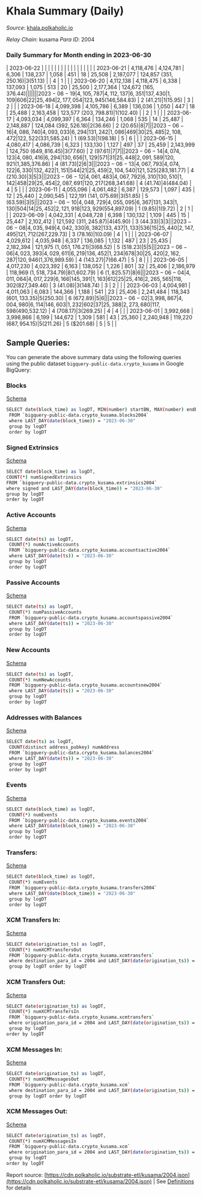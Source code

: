 # Khala Summary (Daily)

_Source_: [khala.polkaholic.io](https://khala.polkaholic.io)

*Relay Chain*: kusama
*Para ID*: 2004



### Daily Summary for Month ending in 2023-06-30


| 2023-06-22 |  |  |  |  |  |  |  |  |  |   |   |   |  |  |  |
| 2023-06-21 | 4,118,476 | 4,124,781 | 6,306 | 138,237 | 1,058 | 451 | 18 | 25,508 | 2,187,077 | 124,857 ($351,250.16) | 3 ($51.13) |   | 4 | 1 |  |
| 2023-06-20 | 4,112,138 | 4,118,475 | 6,338 | 137,093 | 1,075 | 513 | 20 | 25,500 | 2,177,364 | 124,672 ($165,376.44) |   |   |  |  |  |
| 2023-06-19 | 4,105,787 | 4,112,137 | 6,351 | 137,430 | 1,109 | 606 | 22 | 25,494 | 2,177,054 | 123,945 ($146,584.83) | 2 ($41.21) | 1 ($15.95) | 3 | 2 |  |
| 2023-06-18 | 4,099,398 | 4,105,786 | 6,389 | 136,036 | 1,050 | 447 | 18 | 25,488 | 2,163,458 | 123,577 ($203,798.81) | 1 ($102.40) |   | 2 | 1 |  |
| 2023-06-17 | 4,093,034 | 4,099,397 | 6,364 | 134,246 | 1,068 | 535 | 14 | 25,487 | 2,148,887 | 124,084 ($392,526.18) | 2 ($36.66) | 2 ($20.65) | 8 | 7 |  |
| 2023-06-16 | 4,086,740 | 4,093,033 | 6,294 | 131,242 | 1,086 | 469 | 30 | 25,485 | 2,108,472 | 122,522 ($331,585.24) | 1 ($69.53) | 1 ($98.18) | 5 | 6 |  |
| 2023-06-15 | 4,080,417 | 4,086,739 | 6,323 | 133,130 | 1,127 | 497 | 37 | 25,459 | 2,143,999 | 124,750 ($649,816.45) | 3 ($77.60) | 2 ($97.61) | 7 | 7 |  |
| 2023-06-14 | 4,074,123 | 4,080,416 | 6,294 | 130,656 | 1,129 | 571 | 31 | 25,448 | 2,091,589 | 120,921 ($1,385,376.86) | 4 ($81.73) | 2  | 6 | 3 |  |
| 2023-06-13 | 4,067,793 | 4,074,122 | 6,330 | 132,422 | 1,151 | 544 | 21 | 25,459 | 2,104,540 | 121,525 ($283,181.77) | 4 ($210.30) | 3  | 5 | 3 |  |
| 2023-06-12 | 4,061,483 | 4,067,792 | 6,310 | 130,510 | 1,142 | 458 | 29 | 25,454 | 2,087,691 | 120,217 ($268,341.68) | 4 ($41.74) | 4 ($484.04) | 4 | 5 |  |
| 2023-06-11 | 4,055,096 | 4,061,482 | 6,387 | 129,573 | 1,097 | 435 | 12 | 25,440 | 2,090,545 | 122,191 ($141,075.69) | 3 ($51.85) | 5 ($63.59) | 3 | 5 |  |
| 2023-06-10 | 4,048,729 | 4,055,095 | 6,367 | 131,343 | 1,130 | 504 | 14 | 25,452 | 2,121,918 | 123,929 ($554,897.09) | 1 ($9.85) | 1 ($9.72) | 2 | 1 |  |
| 2023-06-09 | 4,042,331 | 4,048,728 | 6,398 | 130,132 | 1,109 | 445 | 15 | 25,447 | 2,102,412 | 121,592 ($311,245.87) | 4 ($45.90) | 3 ($44.33) | 3 | 3 |  |
| 2023-06-08 | 4,035,949 | 4,042,330 | 6,382 | 133,437 | 1,133 | 536 | 15 | 25,440 | 2,147,495 | 121,712 ($267,229.73) | 3 ($78.16) | 1 ($0.09) | 4 | 1 |  |
| 2023-06-07 | 4,029,612 | 4,035,948 | 6,337 | 136,085 | 1,132 | 487 | 23 | 25,435 | 2,182,394 | 121,975 ($1,051,176.21) | 3 ($68.52) | 5 ($518.23) | 5 | 5 |  |
| 2023-06-06 | 4,023,393 | 4,029,611 | 6,219 | 136,452 | 1,234 | 678 | 30 | 25,420 | 2,162,287 | 120,946 ($1,376,989.59) | 4 ($143.27) | 7 ($66.47) | 5 | 8 |  |
| 2023-06-05 | 4,017,230 | 4,023,392 | 6,163 | 138,052 | 1,226 | 801 | 32 | 25,406 | 2,186,979 | 118,969 ($1,518,734.79) | 8 ($1,602.79) | 6 ($1,825.57) | 8 | 6 |  |
| 2023-06-04 | 4,011,064 | 4,017,229 | 6,166 | 145,391 | 1,163 | 612 | 25 | 25,416 | 2,265,565 | 118,302 ($827,349.46) | 3 ($41.08) | 3 ($148.74) | 3 | 2 |  |
| 2023-06-03 | 4,004,981 | 4,011,063 | 6,083 | 144,366 | 1,188 | 541 | 23 | 25,406 | 2,241,484 | 118,343 ($601,133.35) | 5 ($250.30) | 6 ($672.89) | 5 | 6 |  |
| 2023-06-02 | 3,998,867 | 4,004,980 | 6,114 | 146,603 | 1,232 | 602 | 37 | 25,388 | 2,273,680 | 117,598 ($490,532.12) | 4 ($708.17) | 3 ($269.25) | 4 | 4 |  |
| 2023-06-01 | 3,992,668 | 3,998,866 | 6,199 | 144,672 | 1,309 | 581 | 43 | 25,360 | 2,240,948 | 119,220 ($687,954.15) | 5 ($211.26) | 5 ($201.68) | 5 | 5 |  |

## Sample Queries:
You can generate the above summary data using the following queries using the public dataset `bigquery-public-data.crypto_kusama` in Google BigQuery:


### Blocks 

[Schema](https://github.com/colorfulnotion/substrate-etl/blob/main/schema/blocks.json)

```bash
SELECT date(block_time) as logDT, MIN(number) startBN, MAX(number) endBN, COUNT(*) numBlocks 
 FROM `bigquery-public-data.crypto_kusama.blocks2004`  
 where LAST_DAY(date(block_time)) = "2023-06-30" 
 group by logDT 
 order by logDT
```

### Signed Extrinsics 

[Schema](https://github.com/colorfulnotion/substrate-etl/blob/main/schema/extrinsics.json)

```bash
SELECT date(block_time) as logDT, 
COUNT(*) numSignedExtrinsics 
FROM `bigquery-public-data.crypto_kusama.extrinsics2004`  
where signed and LAST_DAY(date(block_time)) = "2023-06-30" 
group by logDT 
order by logDT
```

### Active Accounts 

[Schema](https://github.com/colorfulnotion/substrate-etl/blob/main/schema/accountsactive.json)

```bash
SELECT date(ts) as logDT, 
 COUNT(*) numActiveAccounts 
 FROM `bigquery-public-data.crypto_kusama.accountsactive2004` 
 where LAST_DAY(date(ts)) = "2023-06-30" 
 group by logDT 
 order by logDT
```

### Passive Accounts 

[Schema](https://github.com/colorfulnotion/substrate-etl/blob/main/schema/accountspassive.json)

```bash
SELECT date(ts) as logDT, 
 COUNT(*) numPassiveAccounts 
 FROM `bigquery-public-data.crypto_kusama.accountspassive2004` 
 where LAST_DAY(date(ts)) = "2023-06-30" 
 group by logDT 
 order by logDT
```

### New Accounts 

[Schema](https://github.com/colorfulnotion/substrate-etl/blob/main/schema/accountsnew.json)

```bash
SELECT date(ts) as logDT, 
 COUNT(*) numNewAccounts 
 FROM `bigquery-public-data.crypto_kusama.accountsnew2004` 
 where LAST_DAY(date(ts)) = "2023-06-30" 
 group by logDT
 order by logDT
```

### Addresses with Balances 

[Schema](https://github.com/colorfulnotion/substrate-etl/blob/main/schema/balances.json)

```bash
SELECT date(ts) as logDT,
 COUNT(distinct address_pubkey) numAddress 
 FROM `bigquery-public-data.crypto_kusama.balances2004` 
 where LAST_DAY(date(ts)) = "2023-06-30" 
 group by logDT 
 order by logDT
```

### Events 

[Schema](https://github.com/colorfulnotion/substrate-etl/blob/main/schema/events.json)

```bash
SELECT date(block_time) as logDT, 
 COUNT(*) numEvents 
 FROM `bigquery-public-data.crypto_kusama.events2004` 
 where LAST_DAY(date(block_time)) = "2023-06-30" 
 group by logDT 
 order by logDT
```

### Transfers:

[Schema](https://github.com/colorfulnotion/substrate-etl/blob/main/schema/transfers.json)

```bash
SELECT date(block_time) as logDT, 
 COUNT(*) numEvents 
 FROM `bigquery-public-data.crypto_kusama.transfers2004` 
 where LAST_DAY(date(block_time)) = "2023-06-30" 
 group by logDT 
 order by logDT
```

### XCM Transfers In: 

[Schema](https://github.com/colorfulnotion/substrate-etl/blob/main/schema/xcmtransfers.json)

```bash
SELECT date(origination_ts) as logDT, 
 COUNT(*) numXCMTransfersOut 
 FROM `bigquery-public-data.crypto_kusama.xcmtransfers` 
 where destination_para_id = 2004 and LAST_DAY(date(origination_ts)) = "2023-06-30" 
 group by logDT order by logDT
```

### XCM Transfers Out: 

[Schema](https://github.com/colorfulnotion/substrate-etl/blob/main/schema/xcmtransfers.json)

```bash
SELECT date(origination_ts) as logDT, 
 COUNT(*) numXCMTransfersIn 
 FROM `bigquery-public-data.crypto_kusama.xcmtransfers` 
 where origination_para_id = 2004 and LAST_DAY(date(origination_ts)) = "2023-06-30" 
 group by logDT 
order by logDT
```

### XCM Messages In: 

[Schema](https://github.com/colorfulnotion/substrate-etl/blob/main/schema/xcm.json)

```bash
SELECT date(origination_ts) as logDT, 
 COUNT(*) numXCMMessagesOut 
 FROM `bigquery-public-data.crypto_kusama.xcm` 
 where destination_para_id = 2004 and LAST_DAY(date(origination_ts)) = "2023-06-30" 
 group by logDT order by logDT
```

### XCM Messages Out: 

[Schema](https://github.com/colorfulnotion/substrate-etl/blob/main/schema/xcm.json)

```bash
SELECT date(origination_ts) as logDT, 
 COUNT(*) numXCMMessagesIn 
 FROM `bigquery-public-data.crypto_kusama.xcm` 
 where origination_para_id = 2004 and LAST_DAY(date(origination_ts)) = "2023-06-30" 
 group by logDT 
order by logDT
```


Report source: [https://cdn.polkaholic.io/substrate-etl/kusama/2004.json](https://cdn.polkaholic.io/substrate-etl/kusama/2004.json) | See [Definitions](/DEFINITIONS.md) for details
